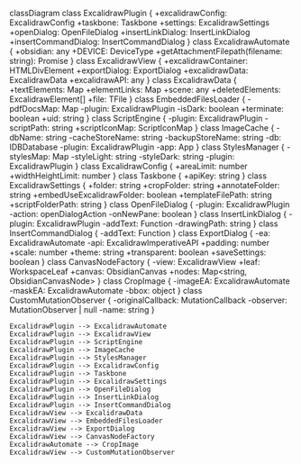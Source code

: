 classDiagram
    class ExcalidrawPlugin {
        +excalidrawConfig: ExcalidrawConfig
        +taskbone: Taskbone
        +settings: ExcalidrawSettings
        +openDialog: OpenFileDialog
        +insertLinkDialog: InsertLinkDialog
        +insertCommandDialog: InsertCommandDialog
    }
    class ExcalidrawAutomate {
        +obsidian: any
        +DEVICE: DeviceType
        +getAttachmentFilepath(filename: string): Promise<string>
    }
    class ExcalidrawView {
        +excalidrawContainer: HTMLDivElement
        +exportDialog: ExportDialog
        +excalidrawData: ExcalidrawData
        +excalidrawAPI: any
    }
    class ExcalidrawData {
        +textElements: Map
        +elementLinks: Map
        +scene: any
        +deletedElements: ExcalidrawElement[]
        +file: TFile
    }
    class EmbeddedFilesLoader {
        -pdfDocsMap: Map
        -plugin: ExcalidrawPlugin
        -isDark: boolean
        +terminate: boolean
        +uid: string
    }
    class ScriptEngine {
        -plugin: ExcalidrawPlugin
        -scriptPath: string
        +scriptIconMap: ScriptIconMap
    }
    class ImageCache {
        -dbName: string
        -cacheStoreName: string
        -backupStoreName: string
        -db: IDBDatabase
        -plugin: ExcalidrawPlugin
        -app: App
    }
    class StylesManager {
        -stylesMap: Map
        -styleLight: string
        -styleDark: string
        -plugin: ExcalidrawPlugin
    }
    class ExcalidrawConfig {
        +areaLimit: number
        +widthHeightLimit: number
    }
    class Taskbone {
        +apiKey: string
    }
    class ExcalidrawSettings {
        +folder: string
        +cropFolder: string
        +annotateFolder: string
        +embedUseExcalidrawFolder: boolean
        +templateFilePath: string
        +scriptFolderPath: string
    }
    class OpenFileDialog {
        -plugin: ExcalidrawPlugin
        -action: openDialogAction
        -onNewPane: boolean
    }
    class InsertLinkDialog {
        -plugin: ExcalidrawPlugin
        -addText: Function
        -drawingPath: string
    }
    class InsertCommandDialog {
        -addText: Function
    }
    class ExportDialog {
        -ea: ExcalidrawAutomate
        -api: ExcalidrawImperativeAPI
        +padding: number
        +scale: number
        +theme: string
        +transparent: boolean
        +saveSettings: boolean
    }
    class CanvasNodeFactory {
        -view: ExcalidrawView
        +leaf: WorkspaceLeaf
        +canvas: ObsidianCanvas
        +nodes: Map<string, ObsidianCanvasNode>
    }
    class CropImage {
        -imageEA: ExcalidrawAutomate
        -maskEA: ExcalidrawAutomate
        -bbox: object
    }
    class CustomMutationObserver {
        -originalCallback: MutationCallback
        -observer: MutationObserver | null
        -name: string
    }

    ExcalidrawPlugin --> ExcalidrawAutomate
    ExcalidrawPlugin --> ExcalidrawView
    ExcalidrawPlugin --> ScriptEngine
    ExcalidrawPlugin --> ImageCache
    ExcalidrawPlugin --> StylesManager
    ExcalidrawPlugin --> ExcalidrawConfig
    ExcalidrawPlugin --> Taskbone
    ExcalidrawPlugin --> ExcalidrawSettings
    ExcalidrawPlugin --> OpenFileDialog
    ExcalidrawPlugin --> InsertLinkDialog
    ExcalidrawPlugin --> InsertCommandDialog
    ExcalidrawView --> ExcalidrawData
    ExcalidrawView --> EmbeddedFilesLoader
    ExcalidrawView --> ExportDialog
    ExcalidrawView --> CanvasNodeFactory
    ExcalidrawAutomate --> CropImage
    ExcalidrawView --> CustomMutationObserver
